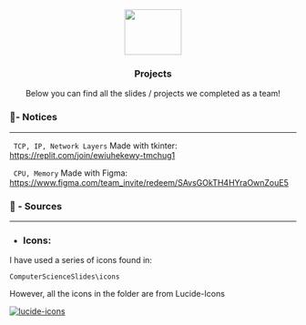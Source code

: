 
[🚧 Hmmmm.. Seeing this?
click top-right image icons to hide the code]: #

<div align="center">
  <picture align="center">
    <source media="(prefers-color-scheme: dark)" src="icons/folder-down (1).png">
    <source media="(prefers-color-scheme: light)" src="icons/folder-down.png">
    <img srcset="[doodle_128.png](https://raw.githubusercontent.com/tmchug/ComputerScienceSlides/main/icons/doodle_128.png)" width="100" height="80">
  </picture>
  
  <h3 align="center">Projects</h3>

  <p align="center">
    Below you can find all the slides / projects we completed as a team!
    <br />
  </p>
</div>

### 🧾- Notices

---

` TCP, IP, Network Layers` 
Made with tkinter:
https://replit.com/join/ewiuhekewy-tmchug1

` CPU, Memory`
Made with Figma: https://www.figma.com/team_invite/redeem/SAvsGOkTH4HYraOwnZouE5

### 📁 - Sources

---
- ### Icons:

I have used a series of icons found in:

`ComputerScienceSlides\icons`

However, all the icons in the folder are from Lucide-Icons

[![lucide-icons](https://img.shields.io/badge/-Lucide%20Icons%20-303236?logo=abletonlive&logoColor=white&logoWidth=20&style=flat-square)](https://lucide.dev/)

###



